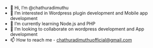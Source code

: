 - 👋 Hi, I’m @chathuradimuthu
- 👀 I’m interested in Wordpress plugin development and Mobile app development
- 🌱 I’m currently learning Node.js and PHP
- 💞️ I’m looking to collaborate on wordpress development and App development
- 📫 How to reach me - chathuradimuthuofficial@gmail.com

<!---
chathuradimuthu/chathuradimuthu is a ✨ special ✨ repository because its `README.md` (this file) appears on your GitHub profile.
You can click the Preview link to take a look at your changes.
--->
